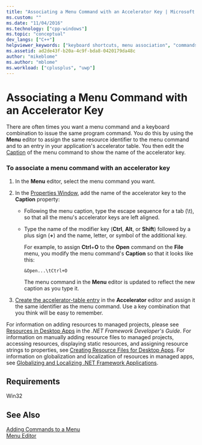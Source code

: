 ```yaml
---
title: "Associating a Menu Command with an Accelerator Key | Microsoft Docs"
ms.custom: ""
ms.date: "11/04/2016"
ms.technology: ["cpp-windows"]
ms.topic: "conceptual"
dev_langs: ["C++"]
helpviewer_keywords: ["keyboard shortcuts, menu association", "commands, associating menu commands with accelerator keys", "menu commands, associating with keyboard shortcuts"]
ms.assetid: ad2de43f-b20a-4c9f-bda8-0420179da48c
author: "mikeblome"
ms.author: "mblome"
ms.workload: ["cplusplus", "uwp"]
---
```

# Associating a Menu Command with an Accelerator Key

There are often times you want a menu command and a keyboard combination to issue the same program command. You do this by using the **Menu** editor to assign the same resource identifier to the menu command and to an entry in your application's accelerator table. You then edit the [Caption](../windows/menu-command-properties.md) of the menu command to show the name of the accelerator key.

### To associate a menu command with an accelerator key

1. In the **Menu** editor, select the menu command you want.

2. In the [Properties Window](/visualstudio/ide/reference/properties-window), add the name of the accelerator key to the **Caption** property:

   - Following the menu caption, type the escape sequence for a tab (\t), so that all the menu's accelerator keys are left aligned.

   - Type the name of the modifier key (**Ctrl**, **Alt**, or **Shift**) followed by a plus sign (**+**) and the name, letter, or symbol of the additional key.

       For example, to assign **Ctrl**+**O** to the **Open** command on the **File** menu, you modify the menu command's **Caption** so that it looks like this:

        ```
        &Open...\tCtrl+O
        ```

       The menu command in the **Menu** editor is updated to reflect the new caption as you type it.

3. [Create the accelerator-table entry](../windows/adding-an-entry-to-an-accelerator-table.md) in the **Accelerator** editor and assign it the same identifier as the menu command. Use a key combination that you think will be easy to remember.

For information on adding resources to managed projects, please see [Resources in Desktop Apps](/dotnet/framework/resources/index) in the *.NET Framework Developer's Guide*. For information on manually adding resource files to managed projects, accessing resources, displaying static resources, and assigning resource strings to properties, see [Creating Resource Files for Desktop Apps](/dotnet/framework/resources/creating-resource-files-for-desktop-apps). For information on globalization and localization of resources in managed apps, see [Globalizing and Localizing .NET Framework Applications](/dotnet/standard/globalization-localization/index).

## Requirements

Win32

## See Also

[Adding Commands to a Menu](../windows/adding-commands-to-a-menu.md)  
[Menu Editor](../windows/menu-editor.md)